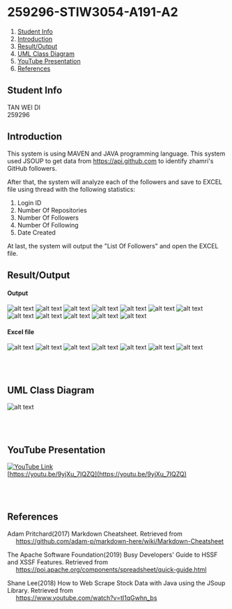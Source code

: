 # 259296-STIW3054-A191-A2
1. [Student Info](#student-info)
1. [Introduction](#introduction)
1. [Result/Output](#resultoutput)
1. [UML Class Diagram](#uml-class-diagram)
1. [YouTube Presentation](#youtube-presentation)
1. [References](#references)

## Student Info  
TAN WEI DI  
259296

## Introduction  
This system is using MAVEN and JAVA programming language. This system used JSOUP to get data from https://api.github.com to identify zhamri's GitHub followers.

After that, the system will analyze each of the followers and save to EXCEL file using thread with the following statistics:
1. Login ID
1. Number Of Repositories
1. Number Of Followers
1. Number Of Following
1. Date Created

At last, the system will output the "List Of Followers" and open the EXCEL file. 

## Result/Output  

#### Output 
![alt text](https://github.com/weiditan/259296-STIW3054-A191-A2/blob/master/Result%26Output/Output1.PNG "Output1")
![alt text](https://github.com/weiditan/259296-STIW3054-A191-A2/blob/master/Result%26Output/Output2.PNG "Output2")
![alt text](https://github.com/weiditan/259296-STIW3054-A191-A2/blob/master/Result%26Output/Output3.PNG "Output3")
![alt text](https://github.com/weiditan/259296-STIW3054-A191-A2/blob/master/Result%26Output/Output4.PNG "Output4")
![alt text](https://github.com/weiditan/259296-STIW3054-A191-A2/blob/master/Result%26Output/Output5.PNG "Output5")
![alt text](https://github.com/weiditan/259296-STIW3054-A191-A2/blob/master/Result%26Output/Output6.PNG "Output6")
![alt text](https://github.com/weiditan/259296-STIW3054-A191-A2/blob/master/Result%26Output/Output7.PNG "Output7")
![alt text](https://github.com/weiditan/259296-STIW3054-A191-A2/blob/master/Result%26Output/Output8.PNG "Output8")
![alt text](https://github.com/weiditan/259296-STIW3054-A191-A2/blob/master/Result%26Output/Output9.PNG "Output9")
![alt text](https://github.com/weiditan/259296-STIW3054-A191-A2/blob/master/Result%26Output/Output10.PNG "Output10")
![alt text](https://github.com/weiditan/259296-STIW3054-A191-A2/blob/master/Result%26Output/Output11.PNG "Output11")
![alt text](https://github.com/weiditan/259296-STIW3054-A191-A2/blob/master/Result%26Output/Output12.PNG "Output12")

#### Excel file
![alt text](https://github.com/weiditan/259296-STIW3054-A191-A2/blob/master/Result%26Output/ExcelOutput1.PNG "ExcelOutput1")
![alt text](https://github.com/weiditan/259296-STIW3054-A191-A2/blob/master/Result%26Output/ExcelOutput2.PNG "ExcelOutput2")
![alt text](https://github.com/weiditan/259296-STIW3054-A191-A2/blob/master/Result%26Output/ExcelOutput3.PNG "ExcelOutput3")
![alt text](https://github.com/weiditan/259296-STIW3054-A191-A2/blob/master/Result%26Output/ExcelOutput4.PNG "ExcelOutput4")
![alt text](https://github.com/weiditan/259296-STIW3054-A191-A2/blob/master/Result%26Output/ExcelOutput5.PNG "ExcelOutput5")
![alt text](https://github.com/weiditan/259296-STIW3054-A191-A2/blob/master/Result%26Output/ExcelOutput6.PNG "ExcelOutput6")
![alt text](https://github.com/weiditan/259296-STIW3054-A191-A2/blob/master/Result%26Output/ExcelOutput7.PNG "ExcelOutput7")

<br><br>
## UML Class Diagram  
![alt text](https://github.com/weiditan/259296-STIW3054-A191-A2/blob/master/ClassDiagram/ClassDiagram.gif "ClassDiagram")


<br><br>
## YouTube Presentation 
[![YouTube Link](https://img.youtube.com/vi/9yjXu_7IQZQ/0.jpg)](https://www.youtube.com/watch?v=9yjXu_7IQZQ "Video Presentation Link")  
[https://youtu.be/9yjXu_7IQZQ](https://youtu.be/9yjXu_7IQZQ)


<br><br>
## References  
Adam Pritchard(2017) Markdown Cheatsheet. Retrieved from   
&nbsp;&nbsp;&nbsp;&nbsp; https://github.com/adam-p/markdown-here/wiki/Markdown-Cheatsheet

The Apache Software Foundation(2019) Busy Developers' Guide to HSSF and XSSF Features. Retrieved from   
&nbsp;&nbsp;&nbsp;&nbsp; https://poi.apache.org/components/spreadsheet/quick-guide.html

Shane Lee(2018) How to Web Scrape Stock Data with Java using the JSoup Library. Retrieved from   
&nbsp;&nbsp;&nbsp;&nbsp; https://www.youtube.com/watch?v=tI1qGwhn_bs